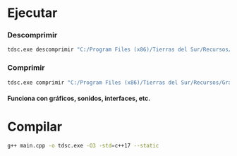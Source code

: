 # Ejecutar
### Descomprimir
```sh
tdsc.exe descomprimir "C:/Program Files (x86)/Tierras del Sur/Recursos/Graficos.TDS" output_folder
```

### Comprimir
```sh
tdsc.exe comprimir "C:/Program Files (x86)/Tierras del Sur/Recursos/Graficos.TDS" input_folder
```

#### Funciona con gráficos, sonidos, interfaces, etc.

# Compilar
```sh
g++ main.cpp -o tdsc.exe -O3 -std=c++17 --static 
```